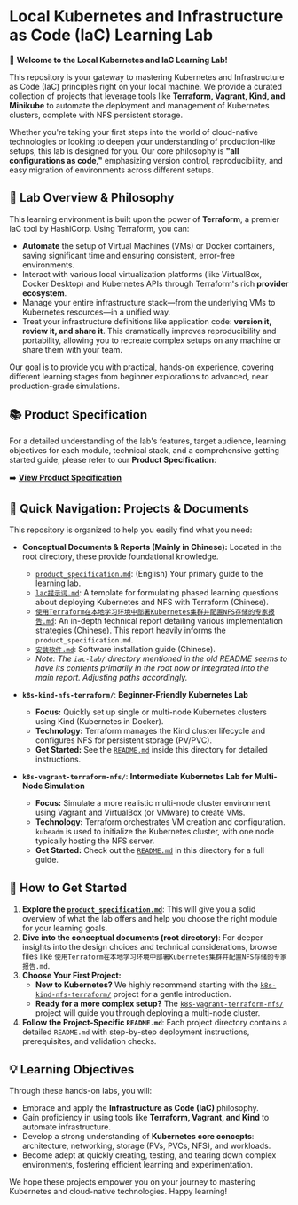 # Local Kubernetes and Infrastructure as Code (IaC) Learning Lab

👋 **Welcome to the Local Kubernetes and IaC Learning Lab!**

This repository is your gateway to mastering Kubernetes and Infrastructure as Code (IaC) principles right on your local machine. We provide a curated collection of projects that leverage tools like **Terraform, Vagrant, Kind, and Minikube** to automate the deployment and management of Kubernetes clusters, complete with NFS persistent storage.

Whether you're taking your first steps into the world of cloud-native technologies or looking to deepen your understanding of production-like setups, this lab is designed for you. Our core philosophy is **"all configurations as code,"** emphasizing version control, reproducibility, and easy migration of environments across different setups.

## 🌟 Lab Overview & Philosophy

This learning environment is built upon the power of **Terraform**, a premier IaC tool by HashiCorp. Using Terraform, you can:

*   **Automate** the setup of Virtual Machines (VMs) or Docker containers, saving significant time and ensuring consistent, error-free environments.
*   Interact with various local virtualization platforms (like VirtualBox, Docker Desktop) and Kubernetes APIs through Terraform's rich **provider ecosystem**.
*   Manage your entire infrastructure stack—from the underlying VMs to Kubernetes resources—in a unified way.
*   Treat your infrastructure definitions like application code: **version it, review it, and share it**. This dramatically improves reproducibility and portability, allowing you to recreate complex setups on any machine or share them with your team.

Our goal is to provide you with practical, hands-on experience, covering different learning stages from beginner explorations to advanced, near production-grade simulations.

## 📚 Product Specification

For a detailed understanding of the lab's features, target audience, learning objectives for each module, technical stack, and a comprehensive getting started guide, please refer to our **Product Specification**:

➡️ **[View Product Specification](./product_specification.md)**

## 🚀 Quick Navigation: Projects & Documents

This repository is organized to help you easily find what you need:

*   **Conceptual Documents & Reports (Mainly in Chinese):** Located in the root directory, these provide foundational knowledge.
    *   [`product_specification.md`](./product_specification.md): (English) Your primary guide to the learning lab.
    *   [`lac提示词.md`](./lac提示词.md): A template for formulating phased learning questions about deploying Kubernetes and NFS with Terraform (Chinese).
    *   [`使用Terraform在本地学习环境中部署Kubernetes集群并配置NFS存储的专家报告.md`](./使用Terraform在本地学习环境中部署Kubernetes集群并配置NFS存储的专家报告.md): An in-depth technical report detailing various implementation strategies (Chinese). This report heavily informs the `product_specification.md`.
    *   [`安装软件.md`](./安装软件.md): Software installation guide (Chinese).
    *   *Note: The `iac-lab/` directory mentioned in the old README seems to have its contents primarily in the root now or integrated into the main report. Adjusting paths accordingly.*

*   **`k8s-kind-nfs-terraform/`**: **Beginner-Friendly Kubernetes Lab**
    *   **Focus:** Quickly set up single or multi-node Kubernetes clusters using Kind (Kubernetes in Docker).
    *   **Technology:** Terraform manages the Kind cluster lifecycle and configures NFS for persistent storage (PV/PVC).
    *   **Get Started:** See the [`README.md`](./k8s-kind-nfs-terraform/README.md) inside this directory for detailed instructions.

*   **`k8s-vagrant-terraform-nfs/`**: **Intermediate Kubernetes Lab for Multi-Node Simulation**
    *   **Focus:** Simulate a more realistic multi-node cluster environment using Vagrant and VirtualBox (or VMware) to create VMs.
    *   **Technology:** Terraform orchestrates VM creation and configuration. `kubeadm` is used to initialize the Kubernetes cluster, with one node typically hosting the NFS server.
    *   **Get Started:** Check out the [`README.md`](./k8s-vagrant-terraform-nfs/README.md) in this directory for a full guide.

## 🎯 How to Get Started

1.  **Explore the [`product_specification.md`](./product_specification.md)**: This will give you a solid overview of what the lab offers and help you choose the right module for your learning goals.
2.  **Dive into the conceptual documents (root directory)**: For deeper insights into the design choices and technical considerations, browse files like `使用Terraform在本地学习环境中部署Kubernetes集群并配置NFS存储的专家报告.md`.
3.  **Choose Your First Project:**
    *   **New to Kubernetes?** We highly recommend starting with the [`k8s-kind-nfs-terraform/`](./k8s-kind-nfs-terraform/) project for a gentle introduction.
    *   **Ready for a more complex setup?** The [`k8s-vagrant-terraform-nfs/`](./k8s-vagrant-terraform-nfs/) project will guide you through deploying a multi-node cluster.
4.  **Follow the Project-Specific `README.md`**: Each project directory contains a detailed `README.md` with step-by-step deployment instructions, prerequisites, and validation checks.

## 💡 Learning Objectives

Through these hands-on labs, you will:

*   Embrace and apply the **Infrastructure as Code (IaC)** philosophy.
*   Gain proficiency in using tools like **Terraform, Vagrant, and Kind** to automate infrastructure.
*   Develop a strong understanding of **Kubernetes core concepts**: architecture, networking, storage (PVs, PVCs, NFS), and workloads.
*   Become adept at quickly creating, testing, and tearing down complex environments, fostering efficient learning and experimentation.

We hope these projects empower you on your journey to mastering Kubernetes and cloud-native technologies. Happy learning!
